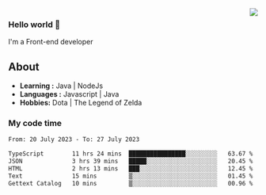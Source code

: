<img align='right' src="https://github-readme-stats.vercel.app/api?username=jumodada&show_icons=true&theme=vue">

### Hello world 👋

I'm a Front-end developer 
    
## About
-  **Learning :** Java | NodeJs
-  **Languages :** Javascript | Java
-  **Hobbies:** Dota | The Legend of Zelda

### My code time

<!--START_SECTION:waka-->

```txt
From: 20 July 2023 - To: 27 July 2023

TypeScript        11 hrs 24 mins  ████████████████░░░░░░░░░   63.67 %
JSON              3 hrs 39 mins   █████░░░░░░░░░░░░░░░░░░░░   20.45 %
HTML              2 hrs 13 mins   ███░░░░░░░░░░░░░░░░░░░░░░   12.45 %
Text              15 mins         ▒░░░░░░░░░░░░░░░░░░░░░░░░   01.45 %
Gettext Catalog   10 mins         ▒░░░░░░░░░░░░░░░░░░░░░░░░   00.96 %
```

<!--END_SECTION:waka-->
